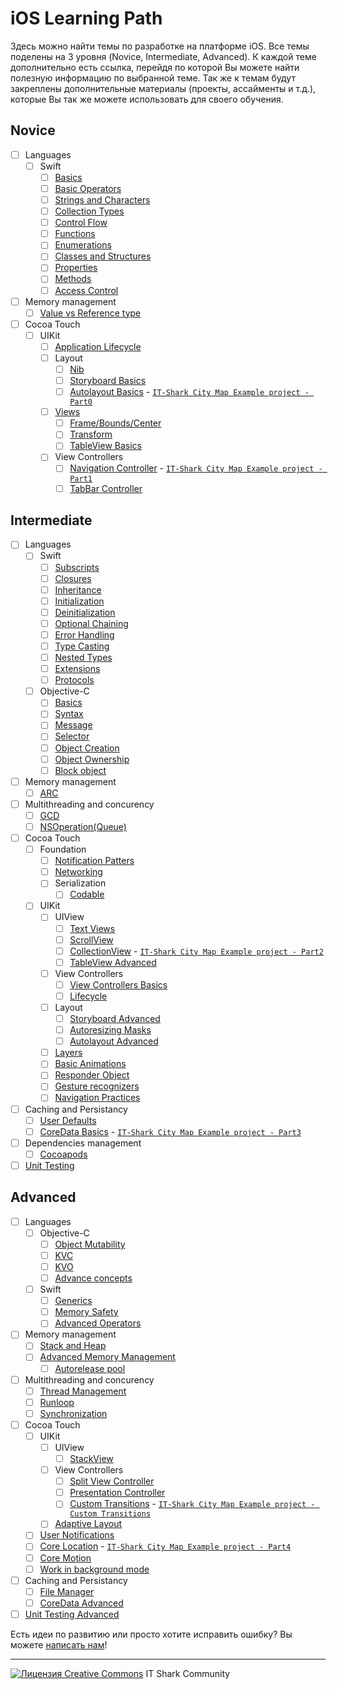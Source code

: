 # iOS Learning Path
Здесь можно найти темы по разработке на платформе iOS. Все темы поделены на 3 уровня (Novice, Intermediate, Advanced). К каждой теме дополнительно есть ссылка, перейдя по которой Вы можете найти полезную информацию по выбранной теме. Так же к темам будут закреплены дополнительные материалы (проекты, ассайменты и т.д.), которые Вы так же можете использовать для своего обучения.
## Novice
- [ ] Languages
     - [ ] Swift
        - [ ] [Basics](https://developer.apple.com/library/content/documentation/Swift/Conceptual/Swift_Programming_Language/TheBasics.html#//apple_ref/doc/uid/TP40014097-CH5-ID309)
        - [ ] [Basic Operators](https://developer.apple.com/library/content/documentation/Swift/Conceptual/Swift_Programming_Language/TheBasics.html#//apple_ref/doc/uid/TP40014097-CH5-ID309)
        - [ ] [Strings and Characters](https://developer.apple.com/library/content/documentation/Swift/Conceptual/Swift_Programming_Language/StringsAndCharacters.html#//apple_ref/doc/uid/TP40014097-CH7-ID285)
        - [ ] [Collection Types](https://developer.apple.com/library/content/documentation/Swift/Conceptual/Swift_Programming_Language/CollectionTypes.html#//apple_ref/doc/uid/TP40014097-CH8-ID105)
        - [ ] [Control Flow](https://developer.apple.com/library/content/documentation/Swift/Conceptual/Swift_Programming_Language/ControlFlow.html#//apple_ref/doc/uid/TP40014097-CH9-ID120)
        - [ ] [Functions](https://developer.apple.com/library/content/documentation/Swift/Conceptual/Swift_Programming_Language/Functions.html#//apple_ref/doc/uid/TP40014097-CH10-ID158)
        - [ ] [Enumerations](https://developer.apple.com/library/content/documentation/Swift/Conceptual/Swift_Programming_Language/Enumerations.html#//apple_ref/doc/uid/TP40014097-CH12-ID145)
        - [ ] [Classes and Structures](https://developer.apple.com/library/content/documentation/Swift/Conceptual/Swift_Programming_Language/ClassesAndStructures.html#//apple_ref/doc/uid/TP40014097-CH13-ID82)
        - [ ] [Properties](https://developer.apple.com/library/content/documentation/Swift/Conceptual/Swift_Programming_Language/Properties.html#//apple_ref/doc/uid/TP40014097-CH14-ID254)
        - [ ] [Methods](https://developer.apple.com/library/content/documentation/Swift/Conceptual/Swift_Programming_Language/Methods.html#//apple_ref/doc/uid/TP40014097-CH15-ID234)
        - [ ] [Access Control](https://developer.apple.com/library/content/documentation/Swift/Conceptual/Swift_Programming_Language/AccessControl.html#//apple_ref/doc/uid/TP40014097-CH41-ID3)
- [ ] Memory management
    - [ ] [Value vs Reference type](https://developer.apple.com/swift/blog/?id=10)
- [ ] Cocoa Touch
    - [ ] UIKit
        - [ ] [Application Lifecycle](https://developer.apple.com/library/content/documentation/iPhone/Conceptual/iPhoneOSProgrammingGuide/TheAppLifeCycle/TheAppLifeCycle.html#//apple_ref/doc/uid/TP40007072-CH2-SW3)
        - [ ] Layout
            - [ ] [Nib](https://developer.apple.com/library/content/documentation/General/Conceptual/DevPedia-CocoaCore/NibFile.html#//apple_ref/doc/uid/TP40008195-CH34-SW1)
            - [ ] [Storyboard Basics](https://www.raywenderlich.com/160521/storyboards-tutorial-ios-11-part-1)
            - [ ] [Autolayout Basics](https://digitalleaves.com/ultimate-guide-autolayout/) - [`IT-Shark City Map Example project - Part0`](https://github.com/it-shark-pro/mobile-citymap-ios)
        - [ ] [Views](https://developer.apple.com/library/content/documentation/WindowsViews/Conceptual/ViewPG_iPhoneOS/CreatingViews/CreatingViews.html#//apple_ref/doc/uid/TP40009503-CH5-SW1)
            - [ ] [Frame/Bounds/Center](https://medium.com/@GanChau/uiview-frame-vs-bounds-195b9688bde3)
            - [ ] [Transform](https://developer.apple.com/documentation/uikit/uiview/1622459-transform)
            - [ ] [TableView Basics](https://developer.apple.com/library/content/referencelibrary/GettingStarted/DevelopiOSAppsSwift/CreateATableView.html)
        - [ ] View Controllers
            - [ ] [Navigation Controller](https://developer.apple.com/library/content/referencelibrary/GettingStarted/DevelopiOSAppsSwift/ImplementNavigation.html) - [`IT-Shark City Map Example project - Part1`](https://github.com/it-shark-pro/mobile-citymap-ios)
            - [ ] [TabBar Controller](https://makeapppie.com/2016/07/06/tab-bar-controllers-in-xcode-8-storyboards/)
## Intermediate
- [ ] Languages
     - [ ] Swift
        - [ ] [Subscripts](https://developer.apple.com/library/content/documentation/Swift/Conceptual/Swift_Programming_Language/Subscripts.html#//apple_ref/doc/uid/TP40014097-CH16-ID305)
        - [ ] [Closures](https://developer.apple.com/library/content/documentation/Swift/Conceptual/Swift_Programming_Language/Closures.html#//apple_ref/doc/uid/TP40014097-CH11-ID94)
        - [ ] [Inheritance](https://developer.apple.com/library/content/documentation/Swift/Conceptual/Swift_Programming_Language/Inheritance.html#//apple_ref/doc/uid/TP40014097-CH17-ID193)
        - [ ] [Initialization](https://developer.apple.com/library/content/documentation/Swift/Conceptual/Swift_Programming_Language/Initialization.html#//apple_ref/doc/uid/TP40014097-CH18-ID203)
        - [ ] [Deinitialization](https://developer.apple.com/library/content/documentation/Swift/Conceptual/Swift_Programming_Language/Deinitialization.html#//apple_ref/doc/uid/TP40014097-CH19-ID142)
        - [ ] [Optional Chaining](https://developer.apple.com/library/content/documentation/Swift/Conceptual/Swift_Programming_Language/OptionalChaining.html#//apple_ref/doc/uid/TP40014097-CH21-ID245)
        - [ ] [Error Handling](https://developer.apple.com/library/content/documentation/Swift/Conceptual/Swift_Programming_Language/ErrorHandling.html#//apple_ref/doc/uid/TP40014097-CH42-ID508)
        - [ ] [Type Casting](https://developer.apple.com/library/content/documentation/Swift/Conceptual/Swift_Programming_Language/TypeCasting.html#//apple_ref/doc/uid/TP40014097-CH22-ID338)
        - [ ] [Nested Types](https://developer.apple.com/library/content/documentation/Swift/Conceptual/Swift_Programming_Language/NestedTypes.html#//apple_ref/doc/uid/TP40014097-CH23-ID242)
        - [ ] [Extensions](https://developer.apple.com/library/content/documentation/Swift/Conceptual/Swift_Programming_Language/Extensions.html#//apple_ref/doc/uid/TP40014097-CH24-ID151)
        - [ ] [Protocols](https://developer.apple.com/library/content/documentation/Swift/Conceptual/Swift_Programming_Language/Protocols.html#//apple_ref/doc/uid/TP40014097-CH25-ID267)
    - [ ] Objective-C
        - [ ] [Basics](https://en.wikibooks.org/wiki/Objective-C_Programming/concepts)
        - [ ] [Syntax](https://en.wikibooks.org/wiki/Objective-C_Programming/syntax)
        - [ ] [Message](https://developer.apple.com/library/content/documentation/General/Conceptual/DevPedia-CocoaCore/Message.html#//apple_ref/doc/uid/TP40008195-CH59-SW1)
        - [ ] [Selector](https://developer.apple.com/library/content/documentation/General/Conceptual/DevPedia-CocoaCore/Selector.html#//apple_ref/doc/uid/TP40008195-CH48-SW1)
        - [ ] [Object Creation](https://developer.apple.com/library/content/documentation/General/Conceptual/DevPedia-CocoaCore/ObjectCreation.html#//apple_ref/doc/uid/TP40008195-CH39-SW1)
        - [ ] [Object Ownership](https://developer.apple.com/library/content/documentation/General/Conceptual/DevPedia-CocoaCore/ObjectOwnership.html#//apple_ref/doc/uid/TP40008195-CH67-SW1)
        - [ ] [Block object](https://developer.apple.com/library/content/documentation/General/Conceptual/DevPedia-CocoaCore/Block.html#//apple_ref/doc/uid/TP40008195-CH3-SW1)
- [ ] Memory management
    - [ ] [ARC](https://developer.apple.com/library/content/documentation/Swift/Conceptual/Swift_Programming_Language/AutomaticReferenceCounting.html)
- [ ] Multithreading and concurency
    - [ ] [GCD](https://habrahabr.ru/post/320152/)
    - [ ] [NSOperation(Queue)](https://habrahabr.ru/post/335756/)
- [ ] Cocoa Touch
    - [ ] Foundation
        - [ ] [Notification Patters](https://shinesolutions.com/2011/06/14/delegation-notification-and-observation/)
        - [ ] [Networking](https://www.sitepoint.com/a-crash-course-on-networking-in-ios/)
        - [ ] Serialization
            - [ ] [Codable](https://medium.com/@ravi.aggarwal61/swift-codability-d0d232065cad)
    - [ ] UIKit
        - [ ] UIView
            - [ ] [Text Views](https://developer.apple.com/library/content/documentation/StringsTextFonts/Conceptual/TextAndWebiPhoneOS/ManageTextFieldTextViews/ManageTextFieldTextViews.html#//apple_ref/doc/uid/TP40009542-CH10-SW1)
            - [ ] [ScrollView](https://www.raywenderlich.com/159481/uiscrollview-tutorial-getting-started)
            - [ ] [CollectionView](https://www.raywenderlich.com/136159/uicollectionview-tutorial-getting-started) - [`IT-Shark City Map Example project - Part2`](https://github.com/it-shark-pro/mobile-citymap-ios)
            - [ ] [TableView Advanced](https://www.objc.io/issues/1-view-controllers/table-views/)
        - [ ] View Controllers
            - [ ] [View Controllers Basics](https://developer.apple.com/library/content/featuredarticles/ViewControllerPGforiPhoneOS/index.html)
            - [ ] [Lifecycle](https://developer.apple.com/library/content/referencelibrary/GettingStarted/DevelopiOSAppsSwift/WorkWithViewControllers.html#//apple_ref/doc/uid/TP40015214-CH6-SW3)
        - [ ] Layout
            - [ ] [Storyboard Advanced](https://www.raywenderlich.com/160519/storyboards-tutorial-ios-10-getting-started-part-2)
            - [ ] [Autoresizing Masks](http://www.thomashanning.com/xcode-8-mixing-auto-autoresizing-masks/)
            - [ ] [Autolayout Advanced](https://medium.com/@ravi.aggarwal61/understanding-auto-layout-constraints-part-1-844474e81d1e) 
        - [ ] [Layers](https://www.raywenderlich.com/169004/calayer-tutorial-ios-getting-started)
        - [ ] [Basic Animations](https://www.raywenderlich.com/173544/ios-animation-tutorial-getting-started-3)
        - [ ] [Responder Object](https://developer.apple.com/library/content/documentation/General/Conceptual/Devpedia-CocoaApp/Responder.html#//apple_ref/doc/uid/TP40009071-CH1-SW1)
        - [ ] [Gesture recognizers](https://www.raywenderlich.com/162745/uigesturerecognizer-tutorial-getting-started)
        - [ ] [Navigation Practices](https://badootech.badoo.com/screen-navigation-in-ios-dd99b09228b2)
- [ ] Caching and Persistancy
    - [ ] [User Defaults](https://www.hackingwithswift.com/example-code/system/how-to-save-user-settings-using-userdefaults)
    - [ ] [CoreData Basics](https://www.raywenderlich.com/173972/getting-started-with-core-data-tutorial-2) - [`IT-Shark City Map Example project - Part3`](https://github.com/it-shark-pro/mobile-citymap-ios)
- [ ] Dependencies management
    - [ ] [Cocoapods](https://www.raywenderlich.com/156971/cocoapods-tutorial-swift-getting-started)
- [ ] [Unit Testing](https://www.raywenderlich.com/150073/ios-unit-testing-and-ui-testing-tutorial)
## Advanced
- [ ] Languages
    - [ ] Objective-C
        - [ ] [Object Mutability](https://developer.apple.com/library/content/documentation/General/Conceptual/DevPedia-CocoaCore/ObjectMutability.html#//apple_ref/doc/uid/TP40008195-CH42-SW1)
        - [ ] [KVC](https://developer.apple.com/library/content/documentation/General/Conceptual/DevPedia-CocoaCore/KeyValueCoding.html)
        - [ ] [KVO](https://developer.apple.com/library/content/documentation/General/Conceptual/DevPedia-CocoaCore/KVO.html#//apple_ref/doc/uid/TP40008195-CH16-SW1)
        - [ ] [Advance concepts](https://en.wikibooks.org/wiki/Objective-C_Programming/in_depth)
     - [ ] Swift
        - [ ] [Generics](https://developer.apple.com/library/content/documentation/Swift/Conceptual/Swift_Programming_Language/Generics.html#//apple_ref/doc/uid/TP40014097-CH26-ID179)
        - [ ] [Memory Safety](https://developer.apple.com/library/content/documentation/Swift/Conceptual/Swift_Programming_Language/MemorySafety.html#//apple_ref/doc/uid/TP40014097-CH46-ID567)
        - [ ] [Advanced Operators](https://developer.apple.com/library/content/documentation/Swift/Conceptual/Swift_Programming_Language/AdvancedOperators.html#//apple_ref/doc/uid/TP40014097-CH27-ID28)
- [ ] Memory management
    - [ ] [Stack and Heap](https://www.mikeash.com/pyblog/friday-qa-2010-01-15-stack-and-heap-objects-in-objective-c.html)
    - [ ] [Advanced Memory Management](https://developer.apple.com/library/content/documentation/Cocoa/Conceptual/MemoryMgmt/Articles/MemoryMgmt.html)
        - [ ] [Autorelease pool](https://developer.apple.com/library/content/documentation/Cocoa/Conceptual/MemoryMgmt/Articles/mmAutoreleasePools.html#//apple_ref/doc/uid/20000047-CJBFBEDI)
 - [ ] Multithreading and concurency
    - [ ] [Thread Management](https://developer.apple.com/library/content/documentation/Cocoa/Conceptual/Multithreading/CreatingThreads/CreatingThreads.html#//apple_ref/doc/uid/10000057i-CH15-SW2)
    - [ ] [Runloop](https://developer.apple.com/library/content/documentation/Cocoa/Conceptual/Multithreading/RunLoopManagement/RunLoopManagement.html#//apple_ref/doc/uid/10000057i-CH16-SW1)
    - [ ] [Synchronization](https://developer.apple.com/library/content/documentation/Cocoa/Conceptual/Multithreading/ThreadSafety/ThreadSafety.html#//apple_ref/doc/uid/10000057i-CH8-SW1)
- [ ] Cocoa Touch
    - [ ] UIKit
        - [ ] UIView
            - [ ] [StackView](https://www.raywenderlich.com/160646/uistackview-tutorial-introducing-stack-views-2)
        - [ ] View Controllers
            - [ ] [Split View Controller](https://www.raywenderlich.com/173753/uisplitviewcontroller-tutorial-getting-started-2)
            - [ ] [Presentation Controller](https://www.raywenderlich.com/139277/uipresentationcontroller-tutorial-getting-started)
            - [ ] [Custom Transitions](https://www.raywenderlich.com/170144/custom-uiviewcontroller-transitions-getting-started) - [`IT-Shark City Map Example project - Custom Transitions`](https://github.com/it-shark-pro/mobile-citymap-ios/tree/part3-custom-transitions)
        - [ ] [Adaptive Layout](https://www.raywenderlich.com/162311/adaptive-layout-tutorial-ios-11-getting-started)
    - [ ] [User Notifications](https://www.raywenderlich.com/156966/push-notifications-tutorial-getting-started)
    - [ ] [Core Location](https://www.raywenderlich.com/136165/core-location-geofencing-tutorial) - [`IT-Shark City Map Example project - Part4`](https://github.com/it-shark-pro/mobile-citymap-ios)
    - [ ] [Core Motion](https://forestgiant.com/articles/ios-core-motion/)
    - [ ] [Work in background mode](https://www.raywenderlich.com/143128/background-modes-tutorial-getting-started)
- [ ] Caching and Persistancy
    - [ ] [File Manager](https://www.hackingwithswift.com/example-code/system/how-to-read-the-contents-of-a-directory-using-filemanager)
    - [ ] [CoreData Advanced](https://www.raywenderlich.com/174082/multiple-managed-object-contexts-with-core-data-tutorial)
- [ ] [Unit Testing Advanced](https://developer.apple.com/library/content/documentation/DeveloperTools/Conceptual/testing_with_xcode/chapters/01-introduction.html)

Есть идеи по развитию или просто хотите исправить ошибку? Вы можете [написать нам](https://github.com/it-shark-pro/mobile-ios/issues/new)!

---
[![Лицензия Creative Commons](https://i.creativecommons.org/l/by/4.0/80x15.png)](http://creativecommons.org/licenses/by/4.0/) IT Shark Community
